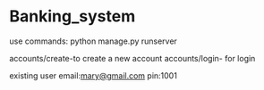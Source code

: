 # Banking_system

use commands: python manage.py runserver



accounts/create-to create a new account
accounts/login- for login

existing user email:mary@gmail.com  pin:1001

